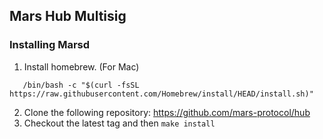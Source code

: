## Mars Hub Multisig

### Installing Marsd

1. Install homebrew. (For Mac)

```
   /bin/bash -c "$(curl -fsSL https://raw.githubusercontent.com/Homebrew/install/HEAD/install.sh)"
```

2. Clone the following repository:
   https://github.com/mars-protocol/hub
3. Checkout the latest tag and then `make install`
